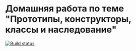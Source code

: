 # Домашняя работа по теме "Прототипы, конструкторы, классы и наследование"
[![Build status](https://ci.appveyor.com/api/projects/status/6dmuhopaf9y15x9n?svg=true)](https://ci.appveyor.com/project/Votchitsev/ajs-homeworks-oop-task1)
